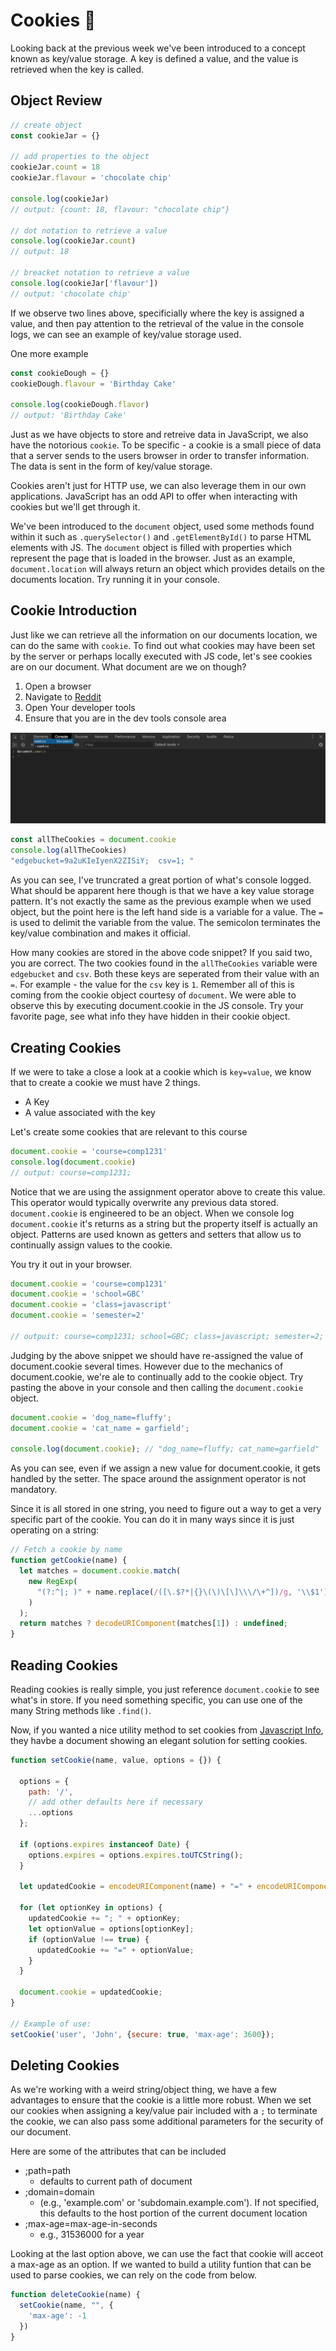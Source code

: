 # Cookies :cookie:

Looking back at the previous week we've been introduced to a concept known as key/value storage. A key is defined a value, and the value is retrieved when the key is called.


## Object Review
```js
// create object
const cookieJar = {}

// add properties to the object
cookieJar.count = 18
cookieJar.flavour = 'chocolate chip'

console.log(cookieJar)
// output: {count: 18, flavour: "chocolate chip"}

// dot notation to retrieve a value
console.log(cookieJar.count)
// output: 18

// breacket notation to retrieve a value
console.log(cookieJar['flavour'])
// output: 'chocolate chip'
```

If we observe two lines above, specificially where the key is assigned a value, and then pay attention to the retrieval of the value in the console logs, we can see an example of key/value storage used.

One more example

```js
const cookieDough = {}
cookieDough.flavour = 'Birthday Cake'

console.log(cookieDough.flavor)
// output: 'Birthday Cake'
```

Just as we have objects to store and retreive data in JavaScript, we also have the notorious `cookie`. To be specific - a cookie is a small piece of data that a server sends to the users browser in order to transfer information. The data is sent in the form of key/value storage.

Cookies aren't just for HTTP use, we can also leverage them in our own applications. JavaScript has an odd API to offer when interacting with cookies but we'll get through it.

We've been introduced to the `document` object, used some methods found within it such as `.querySelector()` and `.getElementById()` to parse HTML elements with JS. The `document` object is filled with properties which represent the page that is loaded in the browser. Just as an example, `document.location` will always return an object which provides details on the documents location. Try running it in your console.

## Cookie Introduction
Just like we can retrieve all the information on our documents location, we can do the same with `cookie`. To find out what cookies may have been set by the server or perhaps locally executed with JS code, let's see cookies are on our document. What document are we on though?

1. Open a browser
2. Navigate to [Reddit](https://reddit.com)
3. Open Your developer tools
4. Ensure that you are in the dev tools console area

![web console](assets/img/console.png)

```js
const allTheCookies = document.cookie
console.log(allTheCookies)
"edgebucket=9a2uKIeIyenX2ZISiY;  csv=1; "
```

As you can see, I've truncrated a great portion of what's console logged. What should be apparent here though is that we have a key value storage pattern. It's not exactly the same as the previous example when we used object, but the point here is the left hand side is a variable for a value. The `=` is used to delimit the variable from the value. The semicolon terminates the key/value combination and makes it official.

How many cookies are stored in the above code snippet? If you said two, you are correct. The two cookies found in the `allTheCookies` variable were `edgebucket` and `csv`. Both these keys are seperated from their value with an `=`. For example - the value for the `csv` key is `1`. Remember all of this is coming from the cookie object courtesy of `document`. We were able to observe this by executing document.cookie in the JS console. Try your favorite page, see what info they have hidden in their cookie object.

## Creating Cookies
If we were to take a close a look at a cookie which is `key=value`, we know that to create a cookie we must have 2 things.

  * A Key
  * A value associated with the key

Let's create some cookies that are relevant to this course
```js
document.cookie = 'course=comp1231'
console.log(document.cookie)
// output: course=comp1231;
```

Notice that we are using the assignment operator above to create this value. This operator would typically overwrite any previous data stored. `document.cookie` is engineered to be an object. When we console log `document.cookie` it's returns as a string but the property itself is actually an object. Patterns are used known as getters and setters that allow us to continually assign values to the cookie.

You try it out in your browser.

```js
document.cookie = 'course=comp1231'
document.cookie = 'school=GBC'
document.cookie = 'class=javascript'
document.cookie = 'semester=2'

// outpuit: course=comp1231; school=GBC; class=javascript; semester=2;
```

Judging by the above snippet we should have re-assigned the value of document.cookie several times. However due to the mechanics of document.cookie, we're ale to continually add to the cookie object. Try pasting the above in your console and then calling the `document.cookie` object.

```js
document.cookie = 'dog_name=fluffy';
document.cookie = 'cat_name = garfield';
 
console.log(document.cookie); // "dog_name=fluffy; cat_name=garfield"
```

As you can see, even if we assign a new value for document.cookie, it gets handled by the setter. The space around the assignment operator is not mandatory.

Since it is all stored in one string, you need to figure out a way to get a very specific part of the cookie. You can do it in many ways since it is just operating on a string:

```js
// Fetch a cookie by name
function getCookie(name) {
  let matches = document.cookie.match(
    new RegExp(
      "(?:^|; )" + name.replace(/([\.$?*|{}\(\)\[\]\\\/\+^])/g, '\\$1') + "=([^;]*)"
    )
  );
  return matches ? decodeURIComponent(matches[1]) : undefined;
}
```

## Reading Cookies
Reading cookies is really simple, you just reference `document.cookie` to see what's in store. If you need something specific, you can use one of the many String methods like `.find()`.

Now, if you wanted a nice utility method to set cookies from [Javascript Info](https://javascript.info), they havbe a document showing an elegant solution for setting cookies.

```js
function setCookie(name, value, options = {}) {

  options = {
    path: '/',
    // add other defaults here if necessary
    ...options
  };

  if (options.expires instanceof Date) {
    options.expires = options.expires.toUTCString();
  }

  let updatedCookie = encodeURIComponent(name) + "=" + encodeURIComponent(value);

  for (let optionKey in options) {
    updatedCookie += "; " + optionKey;
    let optionValue = options[optionKey];
    if (optionValue !== true) {
      updatedCookie += "=" + optionValue;
    }
  }

  document.cookie = updatedCookie;
}

// Example of use:
setCookie('user', 'John', {secure: true, 'max-age': 3600});
```

## Deleting Cookies
As we're working with a weird string/object thing, we have a few advantages to ensure that the cookie is a little more robust. When we set our cookies when assigning a key/value pair included with a `;` to terminate the cookie, we can also pass some additional parameters for the security of our document.

Here are some of the attributes that can be included
  * ;path=path
    * defaults to current path of document
  * ;domain=domain 
    * (e.g., 'example.com' or 'subdomain.example.com'). If not specified, this defaults to the host portion of the current document location
  * ;max-age=max-age-in-seconds
    * e.g., 31536000 for a year 

Looking at the last option above, we can use the fact that cookie will acceot a max-age as an option. If we wanted to build a utility funtion that can be used to parse cookies, we can rely on the code from below.

```js
function deleteCookie(name) {
  setCookie(name, "", {
    'max-age': -1
  })
}
```